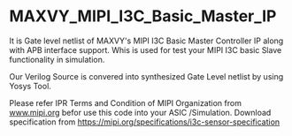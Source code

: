 # MAXVY_MIPI_I3C_Basic_Master_IP
It is Gate level netlist of MAXVY's MIPI I3C Basic Master Controller IP  along with APB interface support. 
Whis is used for test your MIPI I3C basic Slave functionality in simulation.

Our Verilog Source is convered into synthesized Gate Level netlist by using Yosys Tool.


Please refer IPR Terms and Condition of MIPI Organization from www.mipi.org befor use this code into your ASIC /Simulation.
Download specification from 
https://mipi.org/specifications/i3c-sensor-specification

